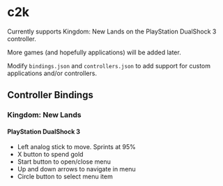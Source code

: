 # c2k

Currently supports Kingdom: New Lands on the PlayStation DualShock 3 controller.

More games (and hopefully applications) will be added later.

Modify `bindings.json` and `controllers.json` to add support for custom applications and/or controllers.

## Controller Bindings
### Kingdom: New Lands
#### PlayStation DualShock 3
* Left analog stick to move. Sprints at 95%
* X button to spend gold
* Start button to open/close menu
* Up and down arrows to navigate in menu
* Circle button to select menu item
